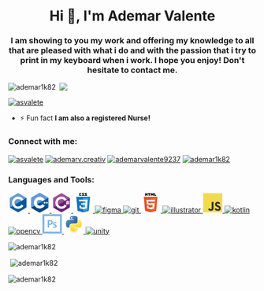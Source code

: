 
<h1 align="center">Hi 👋, I'm Ademar Valente</h1>
<h3 align="center">I am showing to you my work and offering my knowledge to all that are pleased with what i do and with the passion that i try to print in my keyboard when i work. I hope you enjoy! Don't hesitate to contact me.</h3>
<img align="right" width="400" src="https://media2.giphy.com/media/lic89YBESaCq9ODcTH/giphy.gif">

<p align="left"> <img src="https://komarev.com/ghpvc/?username=ademar1k82&label=Profile%20views&color=0e75b6&style=flat" alt="ademar1k82" /> </p>

<p align="left"> <a href="https://twitter.com/asvalete" target="blank"><img src="https://img.shields.io/twitter/follow/asvalete?logo=twitter&style=for-the-badge" alt="asvalete" /></a> </p>

- ⚡ Fun fact **I am also a registered Nurse!**

<h3 align="left">Connect with me:</h3>
<p align="left">
<a href="https://twitter.com/asvalete" target="blank"><img align="center" src="https://raw.githubusercontent.com/rahuldkjain/github-profile-readme-generator/master/src/images/icons/Social/twitter.svg" alt="asvalete" height="30" width="40" /></a>
<a href="https://fb.com/ademarv.creativ" target="blank"><img align="center" src="https://raw.githubusercontent.com/rahuldkjain/github-profile-readme-generator/master/src/images/icons/Social/facebook.svg" alt="ademarv.creativ" height="30" width="40" /></a>
<a href="https://www.youtube.com/c/ademarvalente9237" target="blank"><img align="center" src="https://raw.githubusercontent.com/rahuldkjain/github-profile-readme-generator/master/src/images/icons/Social/youtube.svg" alt="ademarvalente9237" height="30" width="40" /></a>
<a href="https://discord.gg/ademar1k82" target="blank"><img align="center" src="https://raw.githubusercontent.com/rahuldkjain/github-profile-readme-generator/master/src/images/icons/Social/discord.svg" alt="ademar1k82" height="30" width="40" /></a>
</p>

<h3 align="left">Languages and Tools:</h3>
<p align="left"> <a href="https://www.cprogramming.com/" target="_blank" rel="noreferrer"> <img src="https://raw.githubusercontent.com/devicons/devicon/master/icons/c/c-original.svg" alt="c" width="40" height="40"/> </a> <a href="https://www.w3schools.com/cpp/" target="_blank" rel="noreferrer"> <img src="https://raw.githubusercontent.com/devicons/devicon/master/icons/cplusplus/cplusplus-original.svg" alt="cplusplus" width="40" height="40"/> </a> <a href="https://www.w3schools.com/cs/" target="_blank" rel="noreferrer"> <img src="https://raw.githubusercontent.com/devicons/devicon/master/icons/csharp/csharp-original.svg" alt="csharp" width="40" height="40"/> </a> <a href="https://www.w3schools.com/css/" target="_blank" rel="noreferrer"> <img src="https://raw.githubusercontent.com/devicons/devicon/master/icons/css3/css3-original-wordmark.svg" alt="css3" width="40" height="40"/> </a> <a href="https://www.figma.com/" target="_blank" rel="noreferrer"> <img src="https://www.vectorlogo.zone/logos/figma/figma-icon.svg" alt="figma" width="40" height="40"/> </a> <a href="https://git-scm.com/" target="_blank" rel="noreferrer"> <img src="https://www.vectorlogo.zone/logos/git-scm/git-scm-icon.svg" alt="git" width="40" height="40"/> </a> <a href="https://www.w3.org/html/" target="_blank" rel="noreferrer"> <img src="https://raw.githubusercontent.com/devicons/devicon/master/icons/html5/html5-original-wordmark.svg" alt="html5" width="40" height="40"/> </a> <a href="https://www.adobe.com/in/products/illustrator.html" target="_blank" rel="noreferrer"> <img src="https://www.vectorlogo.zone/logos/adobe_illustrator/adobe_illustrator-icon.svg" alt="illustrator" width="40" height="40"/> </a> <a href="https://developer.mozilla.org/en-US/docs/Web/JavaScript" target="_blank" rel="noreferrer"> <img src="https://raw.githubusercontent.com/devicons/devicon/master/icons/javascript/javascript-original.svg" alt="javascript" width="40" height="40"/> </a> <a href="https://kotlinlang.org" target="_blank" rel="noreferrer"> <img src="https://www.vectorlogo.zone/logos/kotlinlang/kotlinlang-icon.svg" alt="kotlin" width="40" height="40"/> </a> <a href="https://opencv.org/" target="_blank" rel="noreferrer"> <img src="https://www.vectorlogo.zone/logos/opencv/opencv-icon.svg" alt="opencv" width="40" height="40"/> </a> <a href="https://www.photoshop.com/en" target="_blank" rel="noreferrer"> <img src="https://raw.githubusercontent.com/devicons/devicon/master/icons/photoshop/photoshop-line.svg" alt="photoshop" width="40" height="40"/> </a> <a href="https://www.python.org" target="_blank" rel="noreferrer"> <img src="https://raw.githubusercontent.com/devicons/devicon/master/icons/python/python-original.svg" alt="python" width="40" height="40"/> </a> <a href="https://unity.com/" target="_blank" rel="noreferrer"> <img src="https://www.vectorlogo.zone/logos/unity3d/unity3d-icon.svg" alt="unity" width="40" height="40"/> </a> </p>

<p><img align="center" src="https://github-readme-stats.vercel.app/api/top-langs?username=ademar1k82&show_icons=true&locale=en&layout=compact" alt="ademar1k82" /></p>

<p>&nbsp;<img align="center" src="https://github-readme-stats.vercel.app/api?username=ademar1k82&show_icons=true&locale=en" alt="ademar1k82" /></p>

<p><img align="center" src="https://github-readme-streak-stats.herokuapp.com/?user=ademar1k82&" alt="ademar1k82" /></p>
